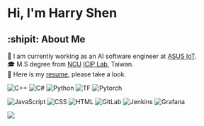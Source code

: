 # Hi, I'm Harry Shen

## :shipit: About Me

:office: I am currently working as an AI software engineer at [ASUS IoT](https://iot.asus.com/).  
:mortar_board: M.S degree from [NCU](https://www.ncu.edu.tw/tw/index.html) [ICIP Lab](http://iciplab.diskstation.me/joomla/index.php/tw/news), Taiwan.  
:scroll: Here is my [resume](https://www.cakeresume.com/s--kfaC-S7Xcuew6iN9Iq9L2Q--/ms024929548), please take a look.

![C++](https://img.shields.io/badge/C++-blue?style=for-the-badge&logo=cplusplus&logoColor=white) ![C#](https://img.shields.io/badge/CSharp-blue?style=for-the-badge&logo=csharp&logoColor=white) ![Python](https://img.shields.io/badge/Python-blue?style=for-the-badge&logo=python&logoColor=yellow) ![TF](https://img.shields.io/badge/Tensorflow-gray?style=for-the-badge&logo=tensorflow&logoColor=yellow) ![Pytorch](https://img.shields.io/badge/Pytorch-gray?style=for-the-badge&logo=pytorch&logoColor=orange)

![JavaScript](https://img.shields.io/badge/javascript-%23323330.svg?style=for-the-badge&logo=javascript&logoColor=%23F7DF1E) ![CSS](https://img.shields.io/badge/css-%231572B6.svg?style=for-the-badge&logo=css&logoColor=white) ![HTML](https://img.shields.io/badge/html-%23E34F26.svg?style=for-the-badge&logo=html5&logoColor=white) ![GitLab](https://img.shields.io/badge/gitlab-gray?style=for-the-badge&logo=gitlab&logoColor=orange) ![Jenkins](https://img.shields.io/badge/Jenkins-gray?style=for-the-badge&logo=Jenkins) ![Grafana](https://img.shields.io/badge/Grafana-gray?style=for-the-badge&logo=grafana&logoColor=orange)

![](https://github-readme-stats.vercel.app/api/top-langs/?username=SHRHarry&theme=dark&hide_border=false&count_private=true&layout=compact)
